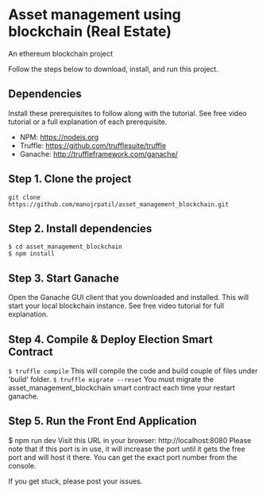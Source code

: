 # Asset management using blockchain (Real Estate)
An ethereum blockchain project

Follow the steps below to download, install, and run this project.

## Dependencies
Install these prerequisites to follow along with the tutorial. See free video tutorial or a full explanation of each prerequisite.

- NPM: https://nodejs.org
- Truffle: https://github.com/trufflesuite/truffle
- Ganache: http://truffleframework.com/ganache/

## Step 1. Clone the project
`git clone https://github.com/manojrpatil/asset_management_blockchain.git`

## Step 2. Install dependencies
```
$ cd asset_management_blockchain
$ npm install
```
## Step 3. Start Ganache
Open the Ganache GUI client that you downloaded and installed. This will start your local blockchain instance. See free video tutorial for full explanation.

## Step 4. Compile & Deploy Election Smart Contract
`$ truffle compile` 
This will compile the code and build couple of files under 'build' folder.
`$ truffle migrate --reset` 
You must migrate the asset_management_blockchain smart contract each time your restart ganache.

## Step 5. Run the Front End Application
$ npm run dev Visit this URL in your browser: http://localhost:8080 Please note that if this port is in use, it will increase the port until it gets the free port and will host it there. You can get the exact port number from the console.

If you get stuck, please post your issues.
